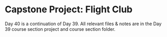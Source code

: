 # Capstone Project: Flight Club

Day 40 is a continuation of Day 39. All relevant files & notes are in the 
Day 39 course section project and course section folder.

